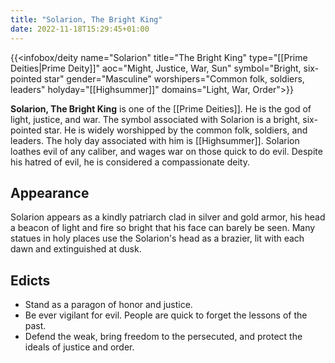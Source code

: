 ```yaml
---
title: "Solarion, The Bright King"
date: 2022-11-18T15:29:45+01:00
---
```


{{<infobox/deity name="Solarion"
title="The Bright King"
type="[[Prime Deities|Prime Deity]]"
aoc="Might, Justice, War, Sun"
symbol="Bright, six-pointed star"
gender="Masculine"
worshipers="Common folk, soldiers, leaders"
holyday="[[Highsummer]]"
domains="Light, War, Order">}}

**Solarion, The Bright King** is one of the [[Prime Deities]]. He is the god of light, justice, and war. The symbol associated with Solarion is a bright, six-pointed star. He is widely worshipped by the common folk, soldiers, and leaders. The holy day associated with him is [[Highsummer]]. Solarion loathes evil of any caliber, and wages war on those quick to do evil. Despite his hatred of evil, he is considered a compassionate deity.

## Appearance
Solarion appears as a kindly patriarch clad in silver and gold armor, his head a beacon of light and fire so bright that his face can barely be seen. Many statues in holy places use the Solarion's head as a brazier, lit with each dawn and extinguished at dusk.

## Edicts
- Stand as a paragon of honor and justice.
- Be ever vigilant for evil. People are quick to forget the lessons of the past.
- Defend the weak, bring freedom to the persecuted, and protect the ideals of justice and order.